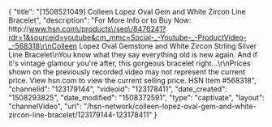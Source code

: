 {
    "title": "[1508521049] Colleen Lopez Oval Gem and White Zircon Line Bracelet",
    "description": "For More Info or to Buy Now: http:\/\/www.hsn.com\/products\/seo\/8476241?rdr=1&sourceid=youtube&cm_mmc=Social-_-Youtube-_-ProductVideo-_-568318\r\nColleen Lopez Oval Gemstone and White Zircon Strling Silver Line Bracelet\nYou know what they say everything old is new again. And if it's vintage glamour you're after, this gorgeous bracelet right...\r\nPrices shown on the previously recorded video may not represent the current price.  View hsn.com to view the current selling price. HSN Item #568318",
    "channelid": "123179144",
    "videoid": "123178411",
    "date_created": "1508293825",
    "date_modified": "1508372591",
    "type": "captivate",
    "layout": "channelVideo",
    "url": "\/hsn-network\/colleen-lopez-oval-gem-and-white-zircon-line-bracelet\/123179144-123178411"
}